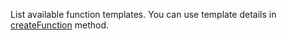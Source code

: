 List available function templates. You can use template details in [createFunction](/docs/references/cloud/server-nodejs/functions#create) method.

